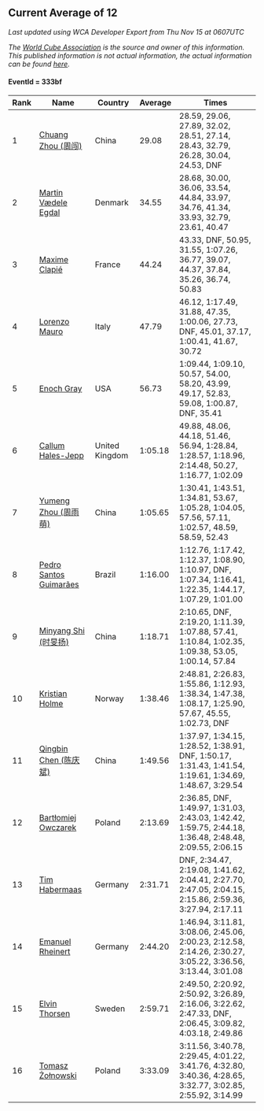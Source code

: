 ## Current Average of 12

*Last updated using WCA Developer Export from Thu Nov 15 at 0607UTC*

*The [World Cube Association](https://www.worldcubeassociation.org) is the source and owner of this information. This published information is not actual information, the actual information can be found [here](https://www.worldcubeassociation.org/results).*

#### EventId = 333bf

|Rank|Name|Country|Average|Times|  
|--|--|--|--|--|  
|1|[Chuang Zhou (周闯)](https://www.worldcubeassociation.org/persons/2014ZHOU17)|China|29.08|28.59, 29.06, 27.89, 32.02, 28.51, 27.14, 28.43, 32.79, 26.28, 30.04, 24.53, DNF|  
|2|[Martin Vædele Egdal](https://www.worldcubeassociation.org/persons/2013EGDA02)|Denmark|34.55|28.68, 30.00, 36.06, 33.54, 44.84, 33.97, 34.76, 41.34, 33.93, 32.79, 23.61, 40.47|  
|3|[Maxime Clapié](https://www.worldcubeassociation.org/persons/2013CLAP01)|France|44.24|43.33, DNF, 50.95, 31.55, 1:07.26, 36.77, 39.07, 44.37, 37.84, 35.26, 36.74, 50.83|  
|4|[Lorenzo Mauro](https://www.worldcubeassociation.org/persons/2014MAUR06)|Italy|47.79|46.12, 1:17.49, 31.88, 47.35, 1:00.06, 27.73, DNF, 45.01, 37.17, 1:00.41, 41.67, 30.72|  
|5|[Enoch Gray](https://www.worldcubeassociation.org/persons/2012GRAY01)|USA|56.73|1:09.44, 1:09.10, 50.57, 54.00, 58.20, 43.99, 49.17, 52.83, 59.08, 1:00.87, DNF, 35.41|  
|6|[Callum Hales-Jepp](https://www.worldcubeassociation.org/persons/2012HALE01)|United Kingdom|1:05.18|49.88, 48.06, 44.18, 51.46, 56.94, 1:28.84, 1:28.57, 1:18.96, 2:14.48, 50.27, 1:16.77, 1:02.09|  
|7|[Yumeng Zhou (周雨萌)](https://www.worldcubeassociation.org/persons/2017ZHOU44)|China|1:05.65|1:30.41, 1:43.51, 1:34.81, 53.67, 1:05.28, 1:04.05, 57.56, 57.11, 1:02.57, 48.59, 58.59, 52.43|  
|8|[Pedro Santos Guimarães](https://www.worldcubeassociation.org/persons/2007GUIM01)|Brazil|1:16.00|1:12.76, 1:17.42, 1:12.37, 1:08.90, 1:10.97, DNF, 1:07.34, 1:16.41, 1:22.35, 1:44.17, 1:07.29, 1:01.00|  
|9|[Minyang Shi (时旻扬)](https://www.worldcubeassociation.org/persons/2017SHIM06)|China|1:18.71|2:10.65, DNF, 2:19.20, 1:11.39, 1:07.88, 57.41, 1:10.84, 1:02.35, 1:09.38, 53.05, 1:00.14, 57.84|  
|10|[Kristian Holme](https://www.worldcubeassociation.org/persons/2013HOLM01)|Norway|1:38.46|2:48.81, 2:26.83, 1:55.86, 1:12.93, 1:38.34, 1:47.38, 1:08.17, 1:25.90, 57.67, 45.55, 1:02.73, DNF|  
|11|[Qingbin Chen (陈庆斌)](https://www.worldcubeassociation.org/persons/2011CHEN19)|China|1:49.56|1:37.97, 1:34.15, 1:28.52, 1:38.91, DNF, 1:50.17, 1:31.43, 1:41.54, 1:19.61, 1:34.69, 1:48.67, 3:29.54|  
|12|[Bartłomiej Owczarek](https://www.worldcubeassociation.org/persons/2013OWCZ01)|Poland|2:13.69|2:36.85, DNF, 1:49.97, 1:31.03, 2:43.03, 1:42.42, 1:59.75, 2:44.18, 1:36.48, 2:48.48, 2:09.55, 2:06.15|  
|13|[Tim Habermaas](https://www.worldcubeassociation.org/persons/2007HABE01)|Germany|2:31.71|DNF, 2:34.47, 2:19.08, 1:41.62, 2:04.41, 2:27.70, 2:47.05, 2:04.15, 2:15.86, 2:59.36, 3:27.94, 2:17.11|  
|14|[Emanuel Rheinert](https://www.worldcubeassociation.org/persons/2011RHEI01)|Germany|2:44.20|1:46.94, 3:11.81, 3:08.06, 2:45.06, 2:00.23, 2:12.58, 2:14.26, 2:30.27, 3:05.22, 3:36.56, 3:13.44, 3:01.08|  
|15|[Elvin Thorsen](https://www.worldcubeassociation.org/persons/2016THOR08)|Sweden|2:59.71|2:49.50, 2:20.92, 2:50.92, 3:26.89, 2:16.06, 3:22.62, 2:47.33, DNF, 2:06.45, 3:09.82, 4:03.18, 2:49.86|  
|16|[Tomasz Żołnowski](https://www.worldcubeassociation.org/persons/2005ZOLN01)|Poland|3:33.09|3:11.56, 3:40.78, 2:29.45, 4:01.22, 3:41.76, 4:32.80, 3:40.36, 4:28.65, 3:32.77, 3:02.85, 2:55.92, 3:14.99|  
